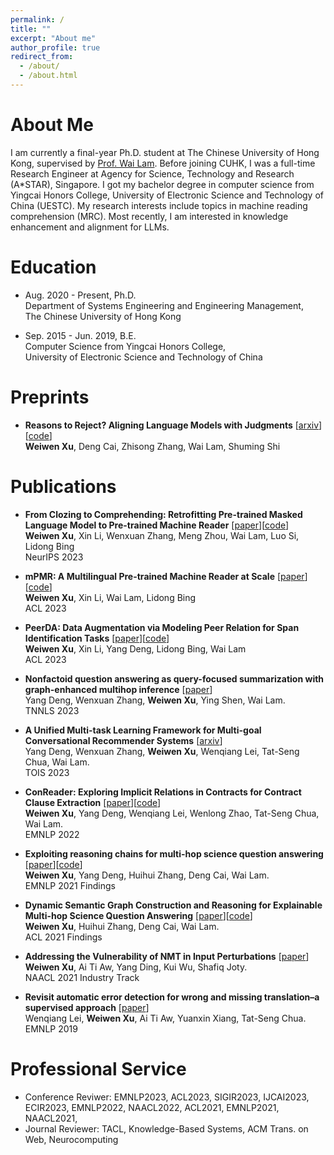 ```yaml
---
permalink: /
title: ""
excerpt: "About me"
author_profile: true
redirect_from: 
  - /about/
  - /about.html
---
```


About Me
======
I am currently a final-year Ph.D. student at The Chinese University of Hong Kong, supervised by [Prof. Wai Lam](https://www1.se.cuhk.edu.hk/~textmine/). Before joining CUHK, I was a full-time Research Engineer at Agency for Science, Technology and Research (A*STAR), Singapore.
I got my bachelor degree in computer science from Yingcai Honors College, University of Electronic Science and Technology of China (UESTC). 
My research interests include topics in machine reading comprehension (MRC). Most recently, I am interested in knowledge enhancement and alignment for LLMs.

Education
======
* Aug. 2020 - Present, Ph.D. <br>
Department of Systems Engineering and Engineering Management, <br>
The Chinese University of Hong Kong <br>

* Sep. 2015 - Jun. 2019, B.E. <br>
Computer Science from Yingcai Honors College, <br>
University of Electronic Science and Technology of China <br>


Preprints
======
* **Reasons to Reject? Aligning Language Models with Judgments** [[arxiv](https://arxiv.org/pdf/2312.14591.pdf)][[code](https://github.com/wwxu21/CUT)]<br>
**Weiwen Xu**, Deng Cai, Zhisong Zhang, Wai Lam, Shuming Shi <br>


Publications
======
* **From Clozing to Comprehending: Retrofitting Pre-trained Masked Language Model to Pre-trained Machine Reader** [[paper](https://openreview.net/forum?id=BVN9Kgvwzv)][[code](https://github.com/DAMO-NLP-SG/PMR)]<br>
**Weiwen Xu**, Xin Li, Wenxuan Zhang, Meng Zhou, Wai Lam, Luo Si, Lidong Bing <br>
NeurIPS 2023 <br>

* **mPMR: A Multilingual Pre-trained Machine Reader at Scale** [[paper](https://aclanthology.org/2023.acl-short.131)][[code](https://github.com/DAMO-NLP-SG/PMR)]<br>
**Weiwen Xu**, Xin Li, Wai Lam, Lidong Bing <br>
ACL 2023 <br>

* **PeerDA: Data Augmentation via Modeling Peer Relation for Span Identification Tasks** [[paper](https://aclanthology.org/2023.acl-long.484)][[code](https://github.com/DAMO-NLP-SG/PeerDA)]<br>
**Weiwen Xu**, Xin Li, Yang Deng, Lidong Bing, Wai Lam <br>
ACL 2023 <br>

* **Nonfactoid question answering as query-focused summarization with graph-enhanced multihop inference** [[paper](https://ieeexplore.ieee.org/abstract/document/10083216)]<br>
Yang Deng, Wenxuan Zhang, **Weiwen Xu**, Ying Shen, Wai Lam. <br>
TNNLS 2023 <br>

* **A Unified Multi-task Learning Framework for Multi-goal Conversational Recommender Systems** [[arxiv](https://arxiv.org/abs/2204.06923)]<br>
Yang Deng, Wenxuan Zhang, **Weiwen Xu**, Wenqiang Lei, Tat-Seng Chua, Wai Lam. <br>
TOIS 2023 <br>

* **ConReader: Exploring Implicit Relations in Contracts for Contract Clause Extraction** [[paper](https://aclanthology.org/2022.emnlp-main.166.pdf)][[code](https://github.com/wwxu21/ConReader)]<br>
**Weiwen Xu**, Yang Deng, Wenqiang Lei, Wenlong Zhao, Tat-Seng Chua, Wai Lam. <br>
EMNLP 2022 <br>

* **Exploiting reasoning chains for multi-hop science question answering** [[paper](https://aclanthology.org/2021.findings-emnlp.99.pdf)][[code](https://github.com/wwxu21/CGR)]<br>
**Weiwen Xu**, Yang Deng, Huihui Zhang, Deng Cai, Wai Lam. <br>
EMNLP 2021 Findings <br>

* **Dynamic Semantic Graph Construction and Reasoning for Explainable Multi-hop Science Question Answering** [[paper](https://aclanthology.org/2021.findings-acl.90.pdf)][[code](https://github.com/wwxu21/AMR-SG)]<br>
**Weiwen Xu**, Huihui Zhang, Deng Cai, Wai Lam. <br>
ACL 2021 Findings <br>

* **Addressing the Vulnerability of NMT in Input Perturbations** [[paper](https://aclanthology.org/2021.naacl-industry.11.pdf)]<br>
**Weiwen Xu**, Ai Ti Aw, Yang Ding, Kui Wu, Shafiq Joty. <br>
NAACL 2021 Industry Track <br>

* **Revisit automatic error detection for wrong and missing translation–a supervised approach** [[paper](https://aclanthology.org/D19-1087.pdf)]<br>
Wenqiang Lei, **Weiwen Xu**, Ai Ti Aw, Yuanxin Xiang, Tat-Seng Chua. <br>
EMNLP 2019 <br>

Professional Service
======
* Conference Reviwer: EMNLP2023, ACL2023, SIGIR2023, IJCAI2023, ECIR2023, EMNLP2022, NAACL2022, ACL2021, EMNLP2021, NAACL2021,
* Journal Reviewer: TACL, Knowledge-Based Systems, ACM Trans. on Web, Neurocomputing
